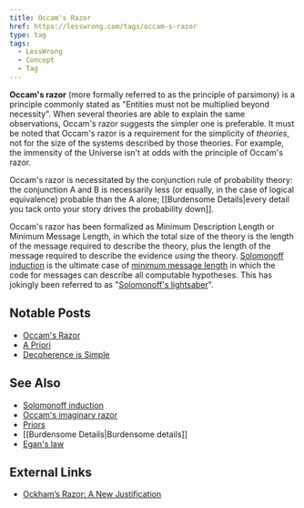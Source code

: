 ```yaml
---
title: Occam's Razor
href: https://lesswrong.com/tags/occam-s-razor
type: tag
tags:
  - LessWrong
  - Concept
  - Tag
---
```


**Occam's razor** (more formally referred to as the principle of parsimony) is a principle commonly stated as "Entities must not be multiplied beyond necessity". When several theories are able to explain the same observations, Occam's razor suggests the simpler one is preferable. It must be noted that Occam's razor is a requirement for the simplicity of *theories*, not for the size of the systems described by those theories. For example, the immensity of the Universe isn't at odds with the principle of Occam's razor.

Occam's razor is necessitated by the conjunction rule of probability theory: the conjunction A and B is necessarily less (or equally, in the case of logical equivalence) probable than the A alone; [[Burdensome Details|every detail you tack onto your story drives the probability down]].

Occam's razor has been formalized as Minimum Description Length or Minimum Message Length, in which the total size of the theory is the length of the message required to describe the theory, plus the length of the message required to describe the evidence *using* the theory. [Solomonoff induction](https://www.lesswrong.com/tag/solomonoff-induction) is the ultimate case of [minimum message length](https://wiki.lesswrong.com/wiki/minimum_message_length) in which the code for messages can describe all computable hypotheses. This has jokingly been referred to as "[Solomonoff's lightsaber](https://www.lesswrong.com/tag/solomonoff-induction)".

Notable Posts
-------------

*   [Occam's Razor](https://www.lesswrong.com/lw/jp/occams_razor/)
*   [A Priori](https://www.lesswrong.com/lw/k2/a_priori/)
*   [Decoherence is Simple](https://www.lesswrong.com/lw/q3/decoherence_is_simple/)

See Also
--------

*   [Solomonoff induction](https://www.lesswrong.com/tag/solomonoff-induction)
*   [Occam's imaginary razor](https://wiki.lesswrong.com/wiki/Occam's_imaginary_razor)
*   [Priors](https://www.lesswrong.com/tag/priors)
*   [[Burdensome Details|Burdensome details]]
*   [Egan's law](https://wiki.lesswrong.com/wiki/Egan's_law)

External Links
--------------

*   [Ockham’s Razor: A New Justification](http://www.andrew.cmu.edu/user/kk3n/ockham/Ockham.htm)